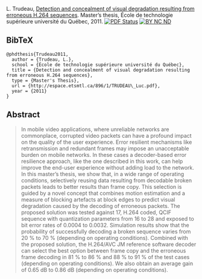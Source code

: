 L. Trudeau, [Detection and concealment of visual degradation resulting from erroneous H.264
sequences](https://www.sharelatex.com/github/repos/luctrudeau/MastersThesis/builds/latest/output.pdf). Master’s thesis, École de technologie supérieure université du Québec, 2011. [![PDF Status](https://www.sharelatex.com/github/repos/luctrudeau/MastersThesis/builds/latest/badge.svg)](https://www.sharelatex.com/github/repos/luctrudeau/MastersThesis/builds/latest/output.pdf) [![BY NC ND](https://licensebuttons.net/l/by-nc-nd/3.0/88x31.png)](https://creativecommons.org/licenses/by-nc-nd/2.0/ca/)

## BibTeX
```
@phdthesis{Trudeau2011,
  author = {Trudeau, L.},
  school = {École de technologie supérieure université du Québec},
  title = {Detection and concealment of visual degradation resulting from erroneous H.264 sequences},
  type = {Master's Thesis},
  url = {http://espace.etsmtl.ca/896/1/TRUDEAU\_Luc.pdf},
  year = {2011}
}
```

## Abstract
> In mobile video applications, where unreliable networks are commonplace, corrupted video
packets can have a profound impact on the quality of the user experience. Error resilient
mechanisms like retransmission and redundant frames may impose an unacceptable burden
on mobile networks. In these cases a decoder-based error resilience approach, like the one
described in this work, can help improve the end-user experience without adding load to the
network.
In this master’s thesis, we show that, in a wide range of operating conditions, selectively
reusing data resulting from decodable broken packets leads to better results than frame copy.
This selection is guided by a novel concept that combines motion estimation and a measure
of blocking artefacts at block edges to predict visual degradation caused by the decoding of
erroneous packets.
The proposed solution was tested against 17, H.264 coded, QCIF sequence with quantization
parameters from 16 to 28 and exposed to bit error rates of 0.0004 to 0.0032. Simulation
results show that the probability of successfully decoding a broken sequence varies from
20 % to 70 % (depending on operating conditions). Combined with the proposed solution, the
H.264/AVC JM reference software decoder can select the best option between frame copy and
the erroneous frame decoding in 81 % to 86 % and 88 % to 91 % of the test cases (depending
on operating conditions). We also obtain an average gain of 0.65 dB to 0.86 dB (depending on
operating conditions).
